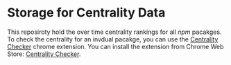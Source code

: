 # Storage for Centrality Data

This reposiroty hold the over time centrality rankings for all _npm_ pacakges.
To check the centrality for an invdual pacakge, you can use the [Centrality Checker](https://github.com/centrality-checker/chrome-extension) chrome extension.
You can install the extension from Chrome Web Store: [Centrality Checker](https://chrome.google.com/webstore/detail/centrality-checker/bmpafkghbmojppjoeienibieljacdoaj).
